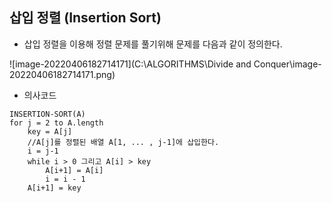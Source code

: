## 삽입 정렬 (Insertion Sort)



+ 삽입 정렬을 이용해 정렬 문제를 풀기위해 문제를 다음과 같이 정의한다. 

![image-20220406182714171](C:\ALGORITHMS\Divide and Conquer\image-20220406182714171.png)





+ 의사코드

```
INSERTION-SORT(A)
for j = 2 to A.length
	key = A[j]
	//A[j]를 정렬된 배열 A[1, ... , j-1]에 삽입한다.
	i = j-1
	while i > 0 그리고 A[i] > key
    	A[i+1] = A[i]
    	i = i - 1
    A[i+1] = key
```






